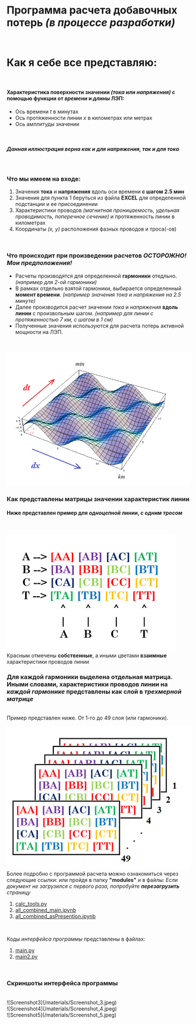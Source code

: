# Программа расчета добавочных потерь *(в процессе разработки)*
<br>

# Как я себе все представляю:
<br>

#### Характеристика поверхности значении *(тока или напряжения)* с помощью функции от *времени* и *длины* ЛЭП:
* Ось времени *t* в минутах
* Ось протяженности линии *x* в километрах или метрах
* Ось амплитуды значении
<br>

##### Данная иллюстрация верна как и для *напряжения*, так и для *тока*
<br>

### Что мы имеем на входе:
1. Значения **тока** и **напряжения** вдоль оси времени **с шагом 2.5 мин**
2. Значения для пункта 1 беруться из файла **EXCEL** для определенной подстанции и ее присоединении
3. Характеристики проводов *(магнитная проницаемость, удельная проводимость, поперечное сечение)* и протяженность линии в километрах
4. Координаты *(х, у)* расположения фазных проводов и троса(-ов)
<br>

### Что происходит при произведении расчетов *ОСТОРОЖНО! Мои предположения!*
* Расчеты производятся для определенной **гармоники** отедльно. *(например для 2-ой гармоники)*
* В рамках отдельно взятой гармоники, выбирается определенный **момент времени**. *(например значения тока и напряжения на 2.5 минуте)*
* Далее производится расчет значении *тока* и *напряжения* **вдоль линии** с произвольным шагом. *(например для линии с протяженностью 7 км, с шагом в 1 см)*
* Полученные значения используются для расчета потерь активной мощности на ЛЭП.
<br>

![Sine wave surface](/materials/wave.png)
<br>

### Как представлены матрицы значении характеристик линии
#### Ниже представлен пример для *одноцепной* линии, *с одним тросом*
<br>

![Matrix representatnio](/materials/matrix.png)
<br>
Красным отмечены **собственные**, а  иными цветами **взаимные** характеристики проводов линии
<br>

### Для каждой гармоники выделена отдельная матрица. Иными словами, характеристики проводов линии на *каждой гармонике* представлены как слой в *трехмерной матрице*
<br>
Пример представлен ниже. От 1-го до 49 слоя (или гармоники).
<br>

![3DMatrix representatnio](/materials/3DMatrix.png)
<br>
Более подробно с программой расчета можно ознакомиться через следующие ссылки: или пройдя в папку **"modules"** и в файлы:
*Если документ не загрузился с первого раза, попробуйте **перезагрузить** страницу*
1. [calc_tools.py](https://github.com/Yerlan999/LossCalculation-KazATU/blob/main/modules/calc_tools.py)
2. [all_combined_main.ipynb](https://github.com/Yerlan999/LossCalculation-KazATU/blob/main/modules/all_combined_main.ipynb)
3. [all_combined_asPresention.ipynb](https://github.com/Yerlan999/LossCalculation-KazATU/blob/main/modules/all_combined_asPresention.ipynb)
<br>

Коды *интерфейса программы* представлены в файлах:
1. [main.py](https://github.com/Yerlan999/LossCalculation-KazATU/blob/main/modules/main.py)
2. [main2.py](https://github.com/Yerlan999/LossCalculation-KazATU/blob/main/modules/main2.py)

<br>

### Скриншоты интерфейса программы
<br>
![Screenshot3](/materials/Screenshot_3.jpeg)<br>
![Screenshot4](/materials/Screenshot_4.jpeg)<br>
![Screenshot5](/materials/Screenshot_5.jpeg)<br>
